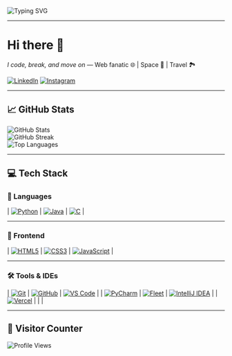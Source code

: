 <!-- Animated Banner -->
<img src="https://readme-typing-svg.herokuapp.com?font=Fira+Code&duration=3000&pause=1000&color=F75C7E&width=600&lines=Hey+there!+I'm+Prashast+%F0%9F%91%8B;Aspiring+Developer+%F0%9F%A7%91%E2%80%8D%F0%9F%92%BB;I+love+coding+and+learning+new+tech!+%F0%9F%92%BB" alt="Typing SVG" />

---

# Hi there 👋

_I code, break, and move on_ — Web fanatic 🌐 | Space 🚀 | Travel 🏞️

[![LinkedIn](https://img.shields.io/badge/-LinkedIn-0A66C2?style=flat-square&logo=linkedin&logoColor=white)](https://www.linkedin.com/in/prashast-srivastava-/)
[![Instagram](https://img.shields.io/badge/-Instagram-E4405F?style=flat-square&logo=instagram&logoColor=white)](https://www.instagram.com/_prashast_srivastava_/)

---

## 📈 GitHub Stats

![GitHub Stats](https://github-readme-stats.vercel.app/api?username=prashast-srivastava&show_icons=true&theme=tokyonight&hide_border=true)  
![GitHub Streak](https://github-readme-streak-stats.herokuapp.com?user=prashast-srivastava&theme=tokyonight&hide_border=true)  
![Top Languages](https://github-readme-stats.vercel.app/api/top-langs/?username=prashast-srivastava&layout=compact&theme=tokyonight&hide_border=true)

---

## 💻 Tech Stack

### 🧠 Languages
| [![Python](https://img.shields.io/badge/PYTHON-3670A0?style=for-the-badge&logo=python&logoColor=ffdd54)](https://www.python.org/) | [![Java](https://img.shields.io/badge/JAVA-ED8B00?style=for-the-badge&logo=java&logoColor=white)](https://www.java.com/) | [![C](https://img.shields.io/badge/C-00599C?style=for-the-badge&logo=c&logoColor=white)](https://en.wikipedia.org/wiki/C_(programming_language)) |

---

### 🎨 Frontend
| [![HTML5](https://img.shields.io/badge/HTML5-E34F26?style=for-the-badge&logo=html5&logoColor=white)](https://developer.mozilla.org/en-US/docs/Glossary/HTML5) | [![CSS3](https://img.shields.io/badge/CSS3-1572B6?style=for-the-badge&logo=css3&logoColor=white)](https://developer.mozilla.org/en-US/docs/Web/CSS) | [![JavaScript](https://img.shields.io/badge/JAVASCRIPT-F7DF1E?style=for-the-badge&logo=javascript&logoColor=black)](https://developer.mozilla.org/en-US/docs/Web/JavaScript) |

---

### 🛠 Tools & IDEs
| [![Git](https://img.shields.io/badge/GIT-F05032?style=for-the-badge&logo=git&logoColor=white)](https://git-scm.com/) | [![GitHub](https://img.shields.io/badge/GITHUB-181717?style=for-the-badge&logo=github&logoColor=white)](https://github.com/) | [![VS Code](https://img.shields.io/badge/VSCODE-007ACC?style=for-the-badge&logo=visualstudiocode&logoColor=white)](https://code.visualstudio.com/) |
| [![PyCharm](https://img.shields.io/badge/PYCHARM-000000?style=for-the-badge&logo=pycharm&logoColor=white)](https://www.jetbrains.com/pycharm/) | [![Fleet](https://img.shields.io/badge/FLEET-000000?style=for-the-badge&logo=jetbrains&logoColor=white)](https://www.jetbrains.com/fleet/) | [![IntelliJ IDEA](https://img.shields.io/badge/INTELLIJ%20IDEA-000000?style=for-the-badge&logo=intellijidea&logoColor=white)](https://www.jetbrains.com/idea/) |
| [![Vercel](https://img.shields.io/badge/VERCEL-000000?style=for-the-badge&logo=vercel&logoColor=white)](https://vercel.com/) |  |  |

---

## 🧭 Visitor Counter
![Profile Views](https://komarev.com/ghpvc/?username=prashast-srivastava&color=blue&style=flat-square)
